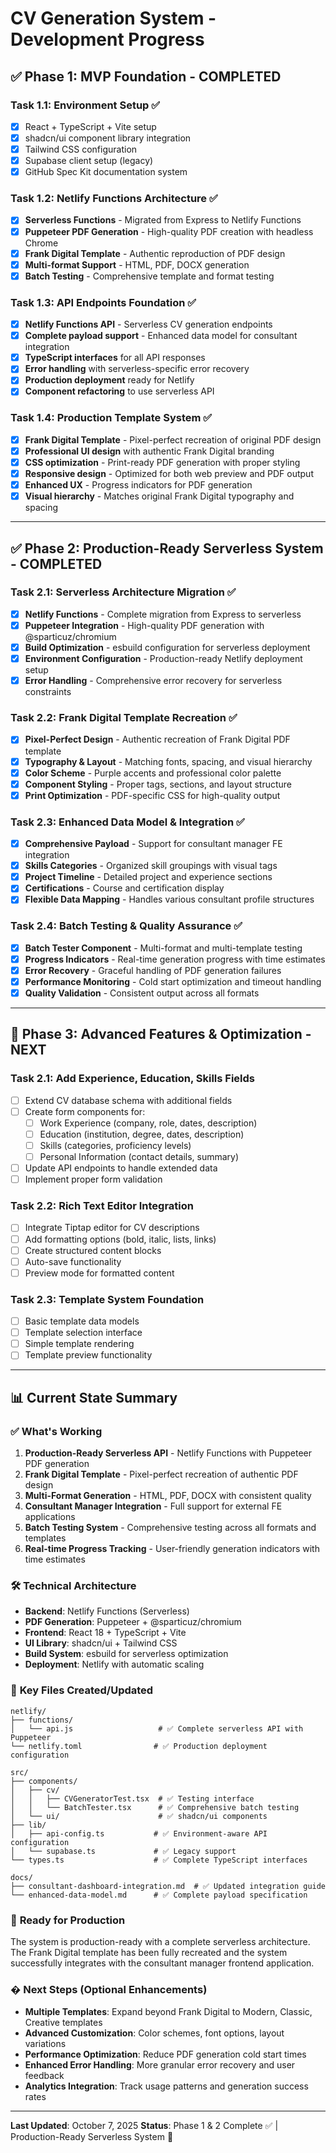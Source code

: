 # CV Generation System - Development Progress

## ✅ **Phase 1: MVP Foundation - COMPLETED**

### Task 1.1: Environment Setup ✅
- [x] React + TypeScript + Vite setup
- [x] shadcn/ui component library integration  
- [x] Tailwind CSS configuration
- [x] Supabase client setup (legacy)
- [x] GitHub Spec Kit documentation system

### Task 1.2: Netlify Functions Architecture ✅
- [x] **Serverless Functions** - Migrated from Express to Netlify Functions
- [x] **Puppeteer PDF Generation** - High-quality PDF creation with headless Chrome
- [x] **Frank Digital Template** - Authentic reproduction of PDF design
- [x] **Multi-format Support** - HTML, PDF, DOCX generation
- [x] **Batch Testing** - Comprehensive template and format testing

### Task 1.3: API Endpoints Foundation ✅
- [x] **Netlify Functions API** - Serverless CV generation endpoints
- [x] **Complete payload support** - Enhanced data model for consultant integration
- [x] **TypeScript interfaces** for all API responses
- [x] **Error handling** with serverless-specific error recovery
- [x] **Production deployment** ready for Netlify
- [x] **Component refactoring** to use serverless API

### Task 1.4: Production Template System ✅ 
- [x] **Frank Digital Template** - Pixel-perfect recreation of original PDF design
- [x] **Professional UI design** with authentic Frank Digital branding
- [x] **CSS optimization** - Print-ready PDF generation with proper styling
- [x] **Responsive design** - Optimized for both web preview and PDF output
- [x] **Enhanced UX** - Progress indicators for PDF generation
- [x] **Visual hierarchy** - Matches original Frank Digital typography and spacing

---

## ✅ **Phase 2: Production-Ready Serverless System - COMPLETED**

### Task 2.1: Serverless Architecture Migration ✅
- [x] **Netlify Functions** - Complete migration from Express to serverless
- [x] **Puppeteer Integration** - High-quality PDF generation with @sparticuz/chromium
- [x] **Build Optimization** - esbuild configuration for serverless deployment
- [x] **Environment Configuration** - Production-ready Netlify deployment setup
- [x] **Error Handling** - Comprehensive error recovery for serverless constraints

### Task 2.2: Frank Digital Template Recreation ✅
- [x] **Pixel-Perfect Design** - Authentic recreation of Frank Digital PDF template
- [x] **Typography & Layout** - Matching fonts, spacing, and visual hierarchy
- [x] **Color Scheme** - Purple accents and professional color palette
- [x] **Component Styling** - Proper tags, sections, and layout structure
- [x] **Print Optimization** - PDF-specific CSS for high-quality output

### Task 2.3: Enhanced Data Model & Integration ✅
- [x] **Comprehensive Payload** - Support for consultant manager FE integration
- [x] **Skills Categories** - Organized skill groupings with visual tags
- [x] **Project Timeline** - Detailed project and experience sections
- [x] **Certifications** - Course and certification display
- [x] **Flexible Data Mapping** - Handles various consultant profile structures

### Task 2.4: Batch Testing & Quality Assurance ✅
- [x] **Batch Tester Component** - Multi-format and multi-template testing
- [x] **Progress Indicators** - Real-time generation progress with time estimates
- [x] **Error Recovery** - Graceful handling of PDF generation failures
- [x] **Performance Monitoring** - Cold start optimization and timeout handling
- [x] **Quality Validation** - Consistent output across all formats

---

## 🚀 **Phase 3: Advanced Features & Optimization - NEXT**

### Task 2.1: Add Experience, Education, Skills Fields
- [ ] Extend CV database schema with additional fields
- [ ] Create form components for:
  - [ ] Work Experience (company, role, dates, description)
  - [ ] Education (institution, degree, dates, description)
  - [ ] Skills (categories, proficiency levels)
  - [ ] Personal Information (contact details, summary)
- [ ] Update API endpoints to handle extended data
- [ ] Implement proper form validation

### Task 2.2: Rich Text Editor Integration
- [ ] Integrate Tiptap editor for CV descriptions
- [ ] Add formatting options (bold, italic, lists, links)
- [ ] Create structured content blocks
- [ ] Auto-save functionality
- [ ] Preview mode for formatted content

### Task 2.3: Template System Foundation
- [ ] Basic template data models
- [ ] Template selection interface
- [ ] Simple template rendering
- [ ] Template preview functionality

---

## 📊 **Current State Summary**

### ✅ **What's Working**
1. **Production-Ready Serverless API** - Netlify Functions with Puppeteer PDF generation
2. **Frank Digital Template** - Pixel-perfect recreation of authentic PDF design
3. **Multi-Format Generation** - HTML, PDF, DOCX with consistent quality
4. **Consultant Manager Integration** - Full support for external FE applications
5. **Batch Testing System** - Comprehensive testing across all formats and templates
6. **Real-time Progress Tracking** - User-friendly generation indicators with time estimates

### 🛠 **Technical Architecture**
- **Backend**: Netlify Functions (Serverless)
- **PDF Generation**: Puppeteer + @sparticuz/chromium
- **Frontend**: React 18 + TypeScript + Vite
- **UI Library**: shadcn/ui + Tailwind CSS
- **Build System**: esbuild for serverless optimization
- **Deployment**: Netlify with automatic scaling

### 📁 **Key Files Created/Updated**
```
netlify/
├── functions/
│   └── api.js                   # ✅ Complete serverless API with Puppeteer
└── netlify.toml                # ✅ Production deployment configuration

src/
├── components/
│   ├── cv/
│   │   ├── CVGeneratorTest.tsx  # ✅ Testing interface
│   │   └── BatchTester.tsx      # ✅ Comprehensive batch testing
│   └── ui/                      # ✅ shadcn/ui components
├── lib/
│   ├── api-config.ts           # ✅ Environment-aware API configuration
│   └── supabase.ts             # ✅ Legacy support
└── types.ts                    # ✅ Complete TypeScript interfaces

docs/
├── consultant-dashboard-integration.md  # ✅ Updated integration guide
└── enhanced-data-model.md      # ✅ Complete payload specification
```

### 🎯 **Ready for Production**
The system is production-ready with a complete serverless architecture. The Frank Digital template has been fully recreated and the system successfully integrates with the consultant manager frontend application.

### � **Next Steps (Optional Enhancements)**

- **Multiple Templates**: Expand beyond Frank Digital to Modern, Classic, Creative templates
- **Advanced Customization**: Color schemes, font options, layout variations  
- **Performance Optimization**: Reduce PDF generation cold start times
- **Enhanced Error Handling**: More granular error recovery and user feedback
- **Analytics Integration**: Track usage patterns and generation success rates

---

**Last Updated**: October 7, 2025
**Status**: Phase 1 & 2 Complete ✅ | Production-Ready Serverless System 🎉